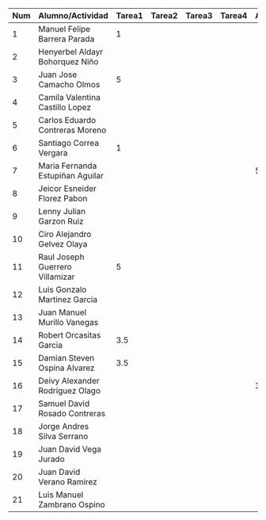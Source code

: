 | Num | Alumno/Actividad               | Tarea1 | Tarea2 | Tarea3 | Tarea4 | Asignación1 | Asignación2 | Asignación3 | Examen1 | Examen2 |
|-----|--------------------------------|--------|--------|--------|--------|-------------|-------------|-------------|---------|---------|
| 1   | Manuel Felipe Barrera Parada   |    1    |        |        |        |             |             |             |         |         |
| 2   | Henyerbel Aldayr Bohorquez Niño|        |        |        |        |             |             |             |         |         |
| 3   | Juan Jose Camacho Olmos        |   5     |        |        |        |             |             |             |         |         |
| 4   | Camila Valentina Castillo Lopez|        |        |        |        |             |             |             |         |         |
| 5   | Carlos Eduardo Contreras Moreno|        |        |        |        |             |             |             |         |         |
| 6   | Santiago Correa Vergara        |     1   |        |        |        |             |             |             |         |         |
| 7   | Maria Fernanda Estupiñan Aguilar|     |        |        |        |        5+     |             |             |         |         |
| 8   | Jeicor Esneider Florez Pabon   |        |        |        |        |             |             |             |         |         |
| 9   | Lenny Julian Garzon Ruiz       |        |        |        |        |             |             |             |         |         |
| 10  | Ciro Alejandro Gelvez Olaya    |        |        |        |        |             |             |             |         |         |
| 11  | Raul Joseph Guerrero Villamizar|    5    |        |        |        |             |             |             |         |         |
| 12  | Luis Gonzalo Martinez Garcia   |        |        |        |        |             |             |             |         |         |
| 13  | Juan Manuel Murillo Vanegas    |        |        |        |        |             |             |             |         |         |
| 14  | Robert Orcasitas Garcia        |   3.5     |        |        |        |             |             |             |         |         |
| 15  | Damian Steven Ospina Alvarez   |    3.5    |        |        |        |             |             |             |         |         |
| 16  | Deivy Alexander Rodriguez Olago|       |        |        |        |      3.2       |             |             |         |         |
| 17  | Samuel David Rosado Contreras  |        |        |        |        |             |             |             |         |         |
| 18  | Jorge Andres Silva Serrano     |        |        |        |        |             |             |             |         |         |
| 19  | Juan David Vega Jurado         |        |        |        |        |             |             |             |         |         |
| 20  | Juan David Verano Ramirez      |        |        |        |        |             |             |             |         |         |
| 21  | Luis Manuel Zambrano Ospino    |        |        |        |        |             |             |             |         |         |
